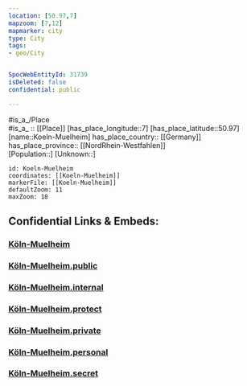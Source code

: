 ```yaml
---
location: [50.97,7] 
mapzoom: [7,12] 
mapmarker: city 
type: City
tags:
- geo/City


SpocWebEntityId: 31739
isDeleted: false
confidential: public

---
```

#is_a_/Place  
#is_a_ :: [[Place]] 
[has_place_longitude::7] 
[has_place_latitude::50.97] 
[name::Koeln-Muelheim] 
has_place_country:: [[Germany]]  
has_place_province:: [[NordRhein-Westfahlen]]  
[Population::] 
[Unknown::] 


```leaflet
id: Koeln-Muelheim
coordinates: [[Koeln-Muelheim]] 
markerFile: [[Koeln-Muelheim]] 
defaultZoom: 11 
maxZoom: 18
```


## Confidential Links & Embeds: 

### [Köln-Muelheim](/_Standards/Earth/Continent/Europe/Europe~Central/Germany/Germany~West/Nordrhein-Westfalen/counties~NW/Köln/Köln-Muelheim.md) 

### [Köln-Muelheim.public](/_public/Earth/Continent/Europe/Europe~Central/Germany/Germany~West/Nordrhein-Westfalen/counties~NW/Köln/Köln-Muelheim.public.md) 

### [Köln-Muelheim.internal](/_internal/Earth/Continent/Europe/Europe~Central/Germany/Germany~West/Nordrhein-Westfalen/counties~NW/Köln/Köln-Muelheim.internal.md) 

### [Köln-Muelheim.protect](/_protect/Earth/Continent/Europe/Europe~Central/Germany/Germany~West/Nordrhein-Westfalen/counties~NW/Köln/Köln-Muelheim.protect.md) 

### [Köln-Muelheim.private](/_private/Earth/Continent/Europe/Europe~Central/Germany/Germany~West/Nordrhein-Westfalen/counties~NW/Köln/Köln-Muelheim.private.md) 

### [Köln-Muelheim.personal](/_personal/Earth/Continent/Europe/Europe~Central/Germany/Germany~West/Nordrhein-Westfalen/counties~NW/Köln/Köln-Muelheim.personal.md) 

### [Köln-Muelheim.secret](/_secret/Earth/Continent/Europe/Europe~Central/Germany/Germany~West/Nordrhein-Westfalen/counties~NW/Köln/Köln-Muelheim.secret.md)

